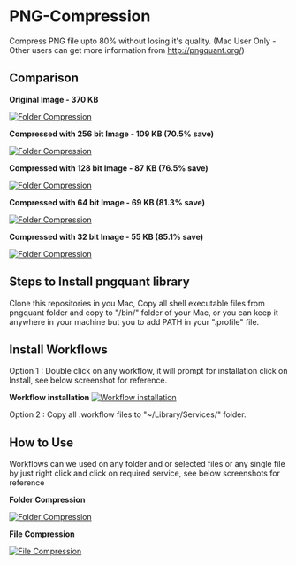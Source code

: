 PNG-Compression
==============

Compress PNG file upto 80% without losing it's quality. (Mac User Only - Other users can get more information from http://pngquant.org/)

Comparison
-----------
**Original Image - 370 KB**

[![Folder Compression](https://raw.githubusercontent.com/jay2503/PNG-Comression/master/Examples/bike_original.png)](#FolderCompression)

**Compressed with 256 bit Image - 109 KB (70.5% save)**

[![Folder Compression](https://raw.githubusercontent.com/jay2503/PNG-Comression/master/Examples/bike_256bit.png)](#FolderCompression)

**Compressed with 128 bit Image - 87 KB (76.5% save)**

[![Folder Compression](https://raw.githubusercontent.com/jay2503/PNG-Comression/master/Examples/bike_128bit.png)](#FolderCompression)

**Compressed with 64 bit Image - 69 KB (81.3% save)**

[![Folder Compression](https://raw.githubusercontent.com/jay2503/PNG-Comression/master/Examples/bike_64bit.png)](#FolderCompression)

**Compressed with 32 bit Image - 55 KB (85.1% save)**

[![Folder Compression](https://raw.githubusercontent.com/jay2503/PNG-Comression/master/Examples/bike_32bit.png)](#FolderCompression)


Steps to Install pngquant library
-----------

Clone this repositories in you Mac, Copy all shell executable files from pngquant folder and copy to "/bin/" folder of your Mac, or you can keep it anywhere in your machine but you to add PATH in your ".profile" file.

Install Workflows
-----------

Option 1 : Double click on any workflow, it will prompt for installation click on Install, see below screenshot for reference.

**Workflow installation**
[![Workflow installation](https://raw.githubusercontent.com/jay2503/PNG-Comression/master/Screenshots/Workflow.png)](#Workflow)

Option 2 : Copy all .workflow files to "~/Library/Services/" folder.

How to Use
-----------

Workflows can we used on any folder and or selected files or any single file by just right click and click on required service, see below screenshots for reference

**Folder Compression**

[![Folder Compression](https://raw.githubusercontent.com/jay2503/PNG-Comression/master/Screenshots/FolderCompression.png)](#FolderCompression)


**File Compression**

[![File Compression](https://raw.githubusercontent.com/jay2503/PNG-Comression/master/Screenshots/FileCompression.png)](#FileCompression)


